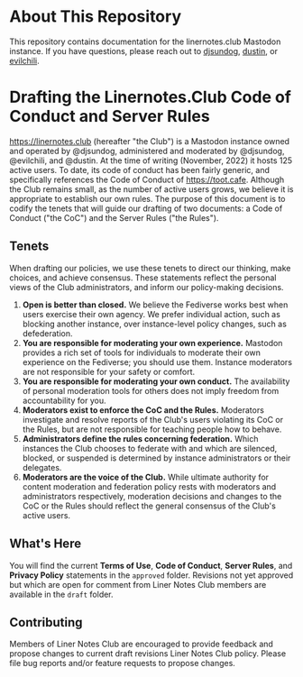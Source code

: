 # About This Repository

This repository contains documentation for the linernotes.club Mastodon instance. If you have questions, please reach out to [djsundog](https://linernotes.club/@djsundog), [dustin](https://linernotes.club/@dustin), or [evilchili](https://linernotes.club/@evilchili/).

# Drafting the Linernotes.Club Code of Conduct and Server Rules

https://linernotes.club (hereafter "the Club") is a Mastodon instance owned and operated by @djsundog, administered and moderated by @djsundog, @evilchili, and @dustin. At the time of writing (November, 2022) it hosts 125 active users. To date, its code of conduct has been fairly generic, and specifically references the Code of Conduct of https://toot.cafe. Although the Club remains small, as the number of active users grows, we believe it is appropriate to establish our own rules. The purpose of this document is to codify the tenets that will guide our drafting of two documents: a Code of Conduct ("the CoC") and the Server Rules ("the Rules").

## Tenets

When drafting our policies, we use these tenets to direct our thinking, make choices, and achieve consensus. These statements reflect the personal views of the Club administrators, and inform our policy-making decisions.

1. **Open is better than closed.** We believe the Fediverse works best when users exercise their own agency. We prefer individual action, such as blocking another instance, over instance-level policy changes, such as defederation.
1. **You are responsible for moderating your own experience.** Mastodon provides a rich set of tools for individuals to moderate their own experience on the Fediverse; you should use them. Instance moderators are not responsible for your safety or comfort.
1. **You are responsible for moderating your own conduct.** The availability of personal moderation tools for others does not imply freedom from accountability for you.
1. **Moderators exist to enforce the CoC and the Rules.** Moderators investigate and resolve reports of the Club's users violating its CoC or the Rules, but are not responsible for teaching people how to behave.
1. **Administrators define the rules concerning federation.** Which instances the Club chooses to federate with and which are silenced, blocked, or suspended is determined by instance administrators or their delegates.
1. **Moderators are the voice of the Club.** While ultimate authority for content moderation and federation policy rests with moderators and administrators respectively, moderation decisions and changes to the CoC or the Rules should reflect the general consensus of the Club's active users.

## What's Here

You will find the current **Terms of Use**, **Code of Conduct**, **Server Rules**, and **Privacy Policy** statements in the `approved` folder. Revisions not yet approved but which are open for comment from Liner Notes Club members are available in the `draft` folder.

## Contributing

Members of Liner Notes Club are encouraged to provide feedback and propose changes to current draft revisions Liner Notes Club policy. Please file bug reports and/or feature requests to propose changes.
